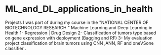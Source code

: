 # ML_and_DL_applications_in_health
Projects I was part of during my course in the "NATIONAL CENTER OF BIOTECHNOLOGY RESEARCH " Machine Learning and Deep Learning in Health 1- Regression | Drug Design  2- Classification of tumors type based on gene expression with deployment (Bagging and RF) 3- My evaluation project classification of brain tumors using CNN ,ANN, RF and oneVSone classifier .
